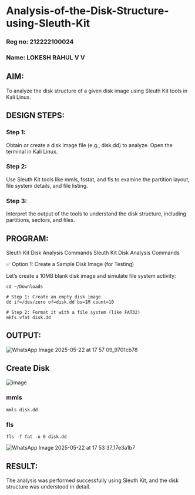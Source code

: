 # Analysis-of-the-Disk-Structure-using-Sleuth-Kit
### Reg no: 212222100024
### Name: LOKESH RAHUL V V
## AIM:
To analyze the disk structure of a given disk image using Sleuth Kit tools in Kali Linux.

## DESIGN STEPS:
### Step 1:
Obtain or create a disk image file (e.g., disk.dd) to analyze. Open the terminal in Kali Linux.

### Step 2:
Use Sleuth Kit tools like mmls, fsstat, and fls to examine the partition layout, file system details, and file listing.

### Step 3:
Interpret the output of the tools to understand the disk structure, including partitions, sectors, and files.

## PROGRAM:
Sleuth Kit Disk Analysis Commands
Sleuth Kit Disk Analysis Commands

✅ Option 1: Create a Sample Disk Image (for Testing)

Let’s create a 10MB blank disk image and simulate file system activity:
```
cd ~/Downloads

# Step 1: Create an empty disk image
dd if=/dev/zero of=disk.dd bs=1M count=10

# Step 2: Format it with a file system (like FAT32)
mkfs.vfat disk.dd
```
## OUTPUT:
![WhatsApp Image 2025-05-22 at 17 57 09_9701cb78](https://github.com/user-attachments/assets/1c772fe8-7481-4d66-9d4d-2b0cca70b22a)
## Create Disk
![image](https://github.com/user-attachments/assets/d6785ef2-0c56-407c-9acf-d81b77070a81)
### mmls
```
mmls disk.dd
```

### fls
```
fls -f fat -o 0 disk.dd
```
![WhatsApp Image 2025-05-22 at 17 53 37_17e3a1b7](https://github.com/user-attachments/assets/e7dfa92c-f864-4f57-a217-84371b7ccba8)

## RESULT:
The analysis was performed successfully using Sleuth Kit, and the disk structure was understood in detail.
